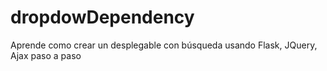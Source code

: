 # dropdowDependency
Aprende como crear un desplegable con búsqueda usando Flask, JQuery, Ajax paso a paso
